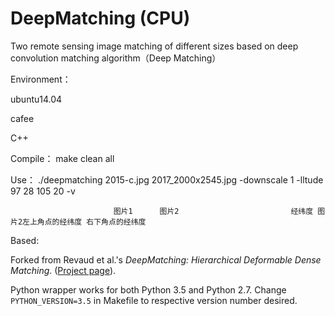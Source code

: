 # DeepMatching (CPU)

Two remote sensing image matching of different sizes based on deep convolution matching algorithm（Deep Matching）

Environment：

ubuntu14.04

cafee

C++

Compile：
make clean all

Use：
./deepmatching 2015-c.jpg 2017_2000x2545.jpg -downscale 1 -lltude 97 28 105 20 -v
   
                           图片1      图片2                         经纬度 图片2左上角点的经纬度 右下角点的经纬度


Based:

Forked from Revaud et al.'s *DeepMatching: Hierarchical Deformable Dense Matching*. ([Project page](https://thoth.inrialpes.fr/src/deepmatching/)). 

Python wrapper works for both Python 3.5 and Python 2.7. Change `PYTHON_VERSION=3.5` in Makefile to respective version number desired.
